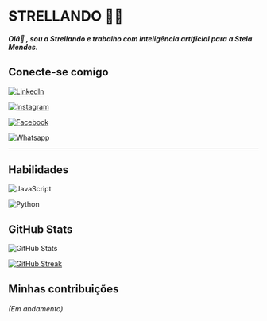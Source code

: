 
# STRELLANDO 🖖🏼
##### _Olá🌻 , sou a Strellando e trabalho com inteligência artificial para a Stela Mendes_.


## Conecte-se comigo
[![LinkedIn](https://img.shields.io/badge/LinkedIn-000?style=for-the-badge&logo=linkedin&logocolor)](https://www.linkedin.com/in/stela-t%C3%A1rcila-324a24115/)

[![Instagram](https://img.shields.io/badge/Instagram-000?style=for-the-badge&logo=instagram&logocolor)](https://www.linkedin.com/in/sttrela/)

[![Facebook](https://img.shields.io/badge/Facebook-000?style=for-the-badge&logo=facebook&logocolor)]()

[![Whatsapp](https://img.shields.io/badge/Whatsapp-000?style=for-the-badge&logo=whatsapp&logoColor)]()

----

## Habilidades
![JavaScript](https://img.shields.io/badge/JavaScript-000?style=for-the-badge&logo=javascript&logoColor)

![Python](https://img.shields.io/badge/Python-000?style=for-the-badge&logo=python&logoColor)

## GitHub Stats
![GitHub Stats](https://github-readme-stats.vercel.app/api?username=stelamendes&theme=transparent&bg_color=1724?border_color=30A3DC&show_icons=true&icon_color=30A3DC&text_color=000&hide_title=true)


[![GitHub Streak](https://streak-stats.demolab.com/?user=SEUUSERNAME&theme=bear&background=000&border=30A3DC&dates=000)](https://git.io/streak-stats)

## Minhas contribuições
###### (_Em andamento_)
